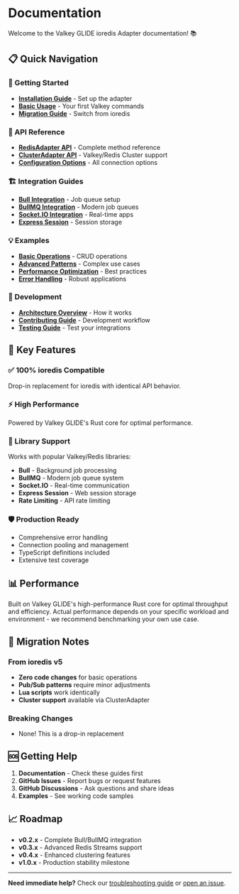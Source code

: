 # Documentation

Welcome to the Valkey GLIDE ioredis Adapter documentation! 📚

## 📋 Quick Navigation

### 🚀 Getting Started
- **[Installation Guide](../README.md#-installation)** - Set up the adapter
- **[Basic Usage](../README.md#-basic-usage)** - Your first Valkey commands
- **[Migration Guide](./guides/migration-from-ioredis.md)** - Switch from ioredis

### 📖 API Reference
- **[RedisAdapter API](./api/redis-adapter.md)** - Complete method reference
- **[ClusterAdapter API](./api/cluster-adapter.md)** - Valkey/Redis Cluster support
- **[Configuration Options](./api/configuration.md)** - All connection options

### 🏗️ Integration Guides
- **[Bull Integration](./guides/bull-integration.md)** - Job queue setup
- **[BullMQ Integration](./guides/bullmq-integration.md)** - Modern job queues
- **[Socket.IO Integration](./guides/socketio-integration.md)** - Real-time apps
- **[Express Session](./guides/express-session.md)** - Session storage

### 💡 Examples
- **[Basic Operations](./examples/basic-operations.md)** - CRUD operations
- **[Advanced Patterns](./examples/advanced-patterns.md)** - Complex use cases
- **[Performance Optimization](./examples/performance-optimization.md)** - Best practices
- **[Error Handling](./examples/error-handling.md)** - Robust applications

### 🔧 Development
- **[Architecture Overview](./guides/architecture.md)** - How it works
- **[Contributing Guide](../CONTRIBUTING.md)** - Development workflow
- **[Testing Guide](./guides/testing.md)** - Test your integrations

## 🎯 Key Features

### ✅ 100% ioredis Compatible
Drop-in replacement for ioredis with identical API behavior.

### ⚡ High Performance
Powered by Valkey GLIDE's Rust core for optimal performance.

### 🔌 Library Support
Works with popular Valkey/Redis libraries:
- **Bull** - Background job processing
- **BullMQ** - Modern job queue system
- **Socket.IO** - Real-time communication
- **Express Session** - Web session storage
- **Rate Limiting** - API rate limiting

### 🛡️ Production Ready
- Comprehensive error handling
- Connection pooling and management
- TypeScript definitions included
- Extensive test coverage

## 📊 Performance

Built on Valkey GLIDE's high-performance Rust core for optimal throughput and efficiency. Actual performance depends on your specific workload and environment - we recommend benchmarking your own use case.

## 🚨 Migration Notes

### From ioredis v5
- **Zero code changes** for basic operations
- **Pub/Sub patterns** require minor adjustments
- **Lua scripts** work identically
- **Cluster support** available via ClusterAdapter

### Breaking Changes
- None! This is a drop-in replacement

## 🆘 Getting Help

1. **Documentation** - Check these guides first
2. **GitHub Issues** - Report bugs or request features
3. **GitHub Discussions** - Ask questions and share ideas
4. **Examples** - See working code samples

## 📈 Roadmap

- **v0.2.x** - Complete Bull/BullMQ integration
- **v0.3.x** - Advanced Redis Streams support
- **v0.4.x** - Enhanced clustering features
- **v1.0.x** - Production stability milestone

---

**Need immediate help?** Check our [troubleshooting guide](./guides/troubleshooting.md) or [open an issue](https://github.com/avifenesh/valkey-glide-ioredis-adapter/issues/new/choose).